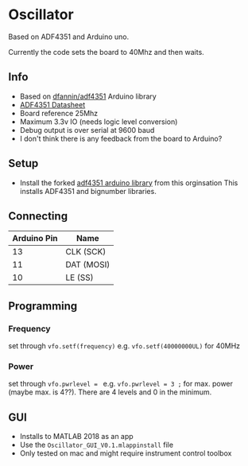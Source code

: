 # Oscillator
Based on ADF4351 and Arduino uno.

Currently the code sets the board to 40Mhz and then waits.

## Info
* Based on [dfannin/adf4351](https://github.com/dfannin/adf4351) Arduino library
* [ADF4351 Datasheet](https://www.analog.com/media/en/technical-documentation/data-sheets/adf4351.pdf)
* Board reference 25Mhz
* Maximum 3.3v IO (needs logic level conversion)
* Debug output is over serial at 9600 baud
* I don't think there is any feedback from the board to Arduino?

## Setup
* Install the forked [adf4351 arduino library](https://github.com/4th-Year-Project/adf4351) from this orginsation  This installs ADF4351 and bignumber libraries.

## Connecting

| Arduino Pin | Name       |
|-------------|------------|
|      13     | CLK (SCK)  |
|      11     | DAT (MOSI) |
|      10     | LE (SS)    |

## Programming
### Frequency
set through `vfo.setf(frequency)` e.g. `vfo.setf(40000000UL)` for 40MHz

### Power
set through `vfo.pwrlevel = ` e.g. `vfo.pwrlevel = 3 ;` for max. power (maybe max. is 4??).
There are 4 levels and 0 in the minimum.

## GUI
* Installs to MATLAB 2018 as an app
* Use the `Oscillator_GUI_V0.1.mlappinstall` file
* Only tested on mac and might require instrument control toolbox
